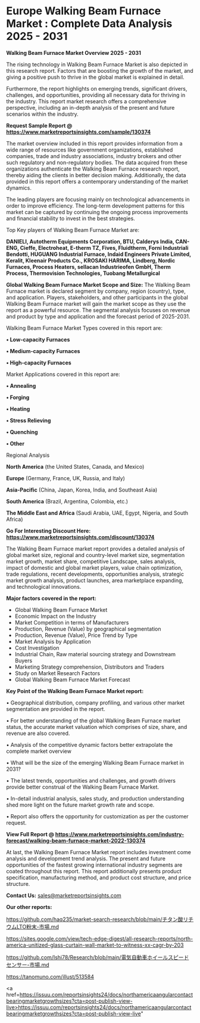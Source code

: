 # Europe Walking Beam Furnace Market : Complete Data Analysis 2025 - 2031

<Strong> Walking Beam Furnace Market Overview 2025 - 2031</strong>

The rising technology in Walking Beam Furnace Market is also depicted in this research report. Factors that are boosting the growth of the market, and giving a positive push to thrive in the global market is explained in detail.

Furthermore, the report highlights on emerging trends, significant drivers, challenges, and opportunities, providing all necessary data for thriving in the industry. This report market research offers a comprehensive perspective, including an in-depth analysis of the present and future scenarios within the industry.

<strong>Request Sample Report @ <a href=https://www.marketreportsinsights.com/sample/130374>https://www.marketreportsinsights.com/sample/130374</a></strong>

The market overview included in this report provides information from a wide range of resources like government organizations, established companies, trade and industry associations, industry brokers and other such regulatory and non-regulatory bodies. The data acquired from these organizations authenticate the Walking Beam Furnace research report, thereby aiding the clients in better decision making. Additionally, the data provided in this report offers a contemporary understanding of the market dynamics.

The leading players are focusing mainly on technological advancements in order to improve efficiency. The long-term development patterns for this market can be captured by continuing the ongoing process improvements and financial stability to invest in the best strategies.

Top Key players of Walking Beam Furnace Market are:

<strong>DANIELI, Autotherm Equipments Corporation, BTU, Calderys India, CAN-ENG, Cieffe, Electroheat, E-therm TZ, Fives, Fluidtherm, Forni Industriali Bendotti, HUGUANG Industrial Furnace, Indaid Engineers Private Limited, Keralit, Kleenair Products Co., KROSAKI HARIMA, Lindberg, Nordic Furnaces, Process Heaters, sellacan Industrieofen GmbH, Therm Process, Thermovision Technologies, Tuobang Metallurgical</strong>

<strong><b>Global Walking Beam Furnace Market Scope and Size:</b></strong>
The Walking Beam Furnace market is declared segment by company, region (country), type, and application. Players, stakeholders, and other participants in the global Walking Beam Furnace market will gain the market scope as they use the report as a powerful resource. The segmental analysis focuses on revenue and product by type and application and the forecast period of 2025-2031.

Walking Beam Furnace Market Types covered in this report are:

<strong>• Low-capacity Furnaces

• Medium-capacity Furnaces

• High-capacity Furnaces</strong>

Market Applications covered in this report are:

<strong>• Annealing

• Forging

• Heating

• Stress Relieving

• Quenching

• Other</strong> 

Regional Analysis

<strong>North America</strong> (the United States, Canada, and Mexico)

<strong>Europe</strong> (Germany, France, UK, Russia, and Italy)

<strong>Asia-Pacific</strong> (China, Japan, Korea, India, and Southeast Asia)

<strong>South America</strong> (Brazil, Argentina, Colombia, etc.)

<strong>The Middle East and Africa</strong> (Saudi Arabia, UAE, Egypt, Nigeria, and South Africa)

<strong>Go For Interesting Discount Here: <a href=https://www.marketreportsinsights.com/discount/130374>https://www.marketreportsinsights.com/discount/130374</a></strong>

The Walking Beam Furnace market report provides a detailed analysis of global market size, regional and country-level market size, segmentation market growth, market share, competitive Landscape, sales analysis, impact of domestic and global market players, value chain optimization, trade regulations, recent developments, opportunities analysis, strategic market growth analysis, product launches, area marketplace expanding, and technological innovations.

<strong><b>Major factors covered in the report:</b></strong>
<ul>
  <li>Global Walking Beam Furnace Market </li>
  <li>Economic Impact on the Industry</li>
  <li>Market Competition in terms of Manufacturers</li>
  <li>Production, Revenue (Value) by geographical segmentation</li>
  <li>Production, Revenue (Value), Price Trend by Type</li>
  <li>Market Analysis by Application</li>
  <li>Cost Investigation</li>
  <li>Industrial Chain, Raw material sourcing strategy and Downstream Buyers</li>
  <li>Marketing Strategy comprehension, Distributors and Traders</li>
  <li>Study on Market Research Factors</li>
  <li>Global Walking Beam Furnace Market Forecast</li>
</ul>

<strong><b>Key Point of the Walking Beam Furnace Market report:</b></strong>

• Geographical distribution, company profiling, and various other market segmentation are provided in the report.

• For better understanding of the global Walking Beam Furnace market status, the accurate market valuation which comprises of size, share, and revenue are also covered.

• Analysis of the competitive dynamic factors better extrapolate the complete market overview

• What will be the size of the emerging Walking Beam Furnace market in 2031?

• The latest trends, opportunities and challenges, and growth drivers provide better construal of the Walking Beam Furnace Market.

• In-detail industrial analysis, sales study, and production understanding shed more light on the future market growth rate and scope.

• Report also offers the opportunity for customization as per the customer request.

<strong><b>View Full Report @ <a href=https://www.marketreportsinsights.com/industry-forecast/walking-beam-furnace-market-2022-130374>https://www.marketreportsinsights.com/industry-forecast/walking-beam-furnace-market-2022-130374</a></b></strong>


At last, the Walking Beam Furnace Market report includes investment come analysis and development trend analysis. The present and future opportunities of the fastest growing international industry segments are coated throughout this report. This report additionally presents product specification, manufacturing method, and product cost structure, and price structure.

<strong>Contact Us:</strong>
sales@marketreportsinsights.com

<strong>Our other reports:</strong>

<a href=https://github.com/haq235/market-search-research/blob/main/チタン酸リチウムLTO粉末-市場.md>https://github.com/haq235/market-search-research/blob/main/チタン酸リチウムLTO粉末-市場.md</a>

<a href=https://sites.google.com/view/tech-edge-digest/all-research-reports/north-america-unitized-glass-curtain-wall-market-to-witness-xx-cagr-by-203>https://sites.google.com/view/tech-edge-digest/all-research-reports/north-america-unitized-glass-curtain-wall-market-to-witness-xx-cagr-by-203</a>

<a href=https://github.com/Ishi78/Research/blob/main/電気自動車ホイールスピードセンサー-市場.md>https://github.com/Ishi78/Research/blob/main/電気自動車ホイールスピードセンサー-市場.md</a>

<a href=https://tanomuno.com/illust/513584>https://tanomuno.com/illust/513584</a>

<a href=https://issuu.com/reportsinsights24/docs/northamericaangularcontactbearingmarketgrowthsizes?cta=post-publish-view-live>https://issuu.com/reportsinsights24/docs/northamericaangularcontactbearingmarketgrowthsizes?cta=post-publish-view-live</a>"
